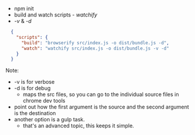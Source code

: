 + npm init
+ build and watch scripts - *watchify*
+ *-v* & *-d*
```json
  {
    "scripts": {
      "build": "browserify src/index.js -o dist/bundle.js -d",
      "watch": "watchify src/index.js -o dist/bundle.js -v -d"
    }
  }
```

Note: 
+ -v is for verbose
+ -d is for debug
    * maps the src files, so you can go to the individual source files in chrome dev tools
+ point out how the first argument is the source and the second argument is the destination
+ another option is a gulp task.
    * that's an advanced topic, this keeps it simple.